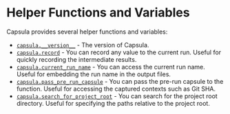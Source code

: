 # Helper Functions and Variables

Capsula provides several helper functions and variables:

- [`capsula.__version__`](reference/capsula/index.md#capsula.__version__) - The version of Capsula.
- [`capsula.record`](reference/capsula/index.md#capsula.record) - You can record any value to the current run. Useful for quickly recording the intermediate results.
- [`capsula.current_run_name`](reference/capsula/index.md#capsula.current_run_name) - You can access the current run name. Useful for embedding the run name in the output files.
- [`capsula.pass_pre_run_capsule`](reference/capsula/index.md#capsula.pass_pre_run_capsule) - You can pass the pre-run capsule to the function. Useful for accessing the captured contexts such as Git SHA.
- [`capsula.search_for_project_root`](reference/capsula/index.md#capsula.search_for_project_root) - You can search for the project root directory. Useful for specifying the paths relative to the project root.
